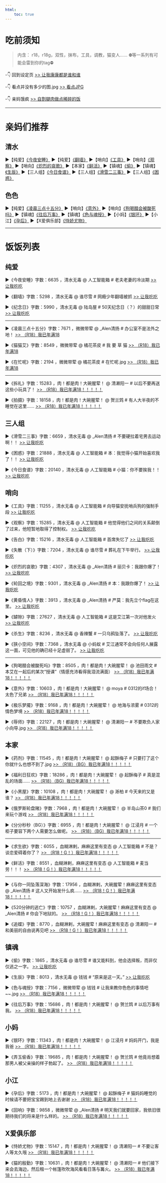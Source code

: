 ```yaml
---
html:
    toc: true
---
```


# 吃前须知
>内含：
r18，r18g，双性，抹布，工具，调教，猫变人……
⛔等一系列有可能会雷到你的tag⛔

-👇 回到设定页
[>> 让我康康都是谁和谁](../index.html)

-👇 看点并没有多少的图.jpg
[>> 看点JPG](../pic-html/pic.html)

-👇 亲妈饿疯
[>> 自割腿肉做点稀碎的饭](qinmaefeng.html)

---
# 亲妈们推荐

## 清水
▶【纯爱】[《今夜安睡》](今夜安睡.html)
▶【纯爱】[《翻墙》](翻墙.html)
▶【哨向】[《工具》](工具.html)
▶【哨向】[《观察》](观察.html)
▶【哨向】[《炽烈的哀歌》](炽烈的哀歌.html)
▶【本家】[《鲜活》](鲜活.html)
▶【镇魂】[《偷》](偷.html)
▶【镇魂】[《生辰》](993-生辰.html)
▶【三人组】[《今日食谱》](今日食谱.html)
▶【三人组】[《滑雪二三事》](滑雪二三事.html)
▶【三人组】[《困惑》](996-困惑.html)

## 色色
▶【纯爱】[《凌晨三点十五分》](凌晨三点十五分.html)
▶【哨向】[《意外》](意外.html)
▶【哨向】[《狗喝醋会被酸死吗》](狗喝醋会被酸死吗.html)
▶【镇魂】[《往后万事》](998-往后万事.html)
▶【镇魂】[《色与魂授》](色与魂授.html)
▶【小妈】[《银环》](银环.html)
▶【小江】[《孕后》](孕后.html)
▶【X爱俱乐部】[《恃娇尤物》](恃娇尤物.html)



---
# 饭饭列表

## 纯爱

▶《今夜安睡》字数：6635 ，清水无毒
@ 人工智能箱
\# 老夫老妻的冷淡期 
[>> 让我吃吃](今夜安睡.html)

▶《翻墙》字数：5298 ，清水无毒
@ 谁尽雪
\# 网瘾少年翻墙被抓
[>> 让我吃吃](翻墙.html)

▶《纪念日》字数：5990 ，清水无毒
@ 陆岛屋
\# 50天纪念日（？）的甜甜日常
[>> 让我吃吃](纪念日.html)

----

▶《凌晨三点十五分》字数：7671 ，微微带荤
@ _Alen清扬
\# 办公室不是法外之地！
[>> （R18）我已年满18](凌晨三点十五分.html)

▶《猫猫艾》字数：8549 ，微微带荤
@ 橘花茶皮 
\# 我 要 草 猫
[>> （R18）我已年满18](猫猫艾.html)

▶《在忙呢》字数：2194 ，微微带荤
@ 橘花茶皮
\# 在忙呢.jpg
[>> （R18）我已年满18](在忙呢.html)

----

▶《拆礼》字数：15283 ，肉！都是肉！大碗腥荤！
@ 清濑阳一 
\# 以后不要再送这些小玩具了！
 [>> （R18）我已年满18！！！！！](拆礼.html)

▶《拍摄》字数：18158 ，肉！都是肉！大碗腥荤！
@ 贺兰鸩 
\# 有人大半夜的不睡觉在这里……
[>> （R18）我已年满18！！！！！](拍摄.html)

## 三人组

▶《滑雪二三事》字数：6659 ，清水无毒
@ _Alen清扬
\# 不要硬拉着宅男去运动啊！！
[>> 让我吃吃](滑雪二三事.html)

▶《困惑》字数：21888 ，清水无毒
@ 人工智能箱
\# 本：我觉得小猫开始喜欢我了！！
[>> 让我吃吃](996-困惑.html)

▶《今日食谱》字数：20140 ，清水无毒
@ 人工智能箱
\# 小猫：你不要挨我！！
[>> 让我吃吃](今日食谱.html)


## 哨向

▶《工具》字数：11255 ，清水无毒
@ 人工智能箱
\#  向导猫安抚哨兵狗的强制手段
[>> 让我吃吃](工具.html)

▶《观察》字数：15285 ，清水无毒
@ 人工智能箱
\#  他觉得他们之间的关系颠倒了过来，他短暂地取得了控制权。
[>> 让我吃吃](观察.html)

▶《告白》字数：15216 ，清水无毒
@ 人工智能箱
\#  首席失忆了
[>> 让我吃吃](告白.html)

▶《失散（下）》字数：7204 ，清水无毒
@ 谁尽雪
\# 葬礼在下午举行。
[>> 让我吃吃](999-失散（下）.html)

▶《炽烈的哀歌》字数：4307 ，清水无毒
@ _Alen清扬
\# 丽贝卡：我跟你爆了！
[>> 让我吃吃](炽烈的哀歌.html)

▶《轮回之境》字数：9301 ，清水无毒
@ _Alen清扬
\# 本：我跟你爆了！
[>> 让我吃吃](轮回之境.html)

▶《黄昏情人》字数：3913 ，清水无毒
@ _Alen清扬
\# 严莫：我先立个flag在这里。
[>> 让我吃吃](黄昏情人.html)

▶《罅隙》字数：27627 ，清水无毒
@ 人工智能箱
\#  这是艾江第一次对他发火
[>> 让我吃吃](罅隙.html)

▶《杀生》字数：8236 ，清水无毒
@ 香辣蟹
\#  一只乌鸦坠落了。
[>> 让我吃吃](杀生.html)


▶《狭小空间》字数：7368 ，清水无毒
@ 小蚂蚁
\#  艾江通常不会向任何人展露这一面，可见他的确已经十足虚弱了。
[>> 让我吃吃](狭小空间.html)

---


▶《狗喝醋会被酸死吗》字数：8505 ，肉！都是肉！大碗腥荤！
@ 池田雨文
\# 本艾在一起后的某次“授课”（情感充沛看得我泪流满面）
[>> （R18）我已年满18！！！！！](狗喝醋会被酸死吗.html)

▶《意外》字数：10603 ，肉！都是肉！大碗腥荤！
@ moya
\# 0312的if场合！太色了兄弟
[>> （R18）我已年满18！！！！！](意外.html)

▶《极乐梦魇》字数：9168 ，肉！都是肉！大碗腥荤！
@ 地海与浓雾
\# 0312的情色梦境
[>> （R18）我已年满18！！！！！](994-极乐梦魇.html)

▶《辱师》字数：22127 ，肉！都是肉！大碗腥荤！
@ 清濑阳一
\# 不要欺负人家小向导.jpg
[>> （R18）我已年满18！！！！！](辱师.html)

## 本家

▶《药剂》字数：11545 ，肉！都是肉！大碗腥荤！
@ 起酥梅子
\# 只要打了这个你就什么也想不到了.jpg
[>> （R18）（BG）我已年满18！！！！！](药剂.html)

▶《福利日狂欢》字数：18286 ，肉！都是肉！大碗腥荤！
@ 起酥梅子
\# 真是混乱的场面……
[>> （R18）（BG）我已年满18！！！！！](福利日狂欢.html)

▶《小黑屋》字数：10108 ，肉！都是肉！大碗腥荤！
@ 淅柏
\# 今天来的又是谁？
[>> （R18）我已年满18！！！！！](小黑屋.html)

▶《俄罗斯轮盘赌》字数：7968 ，肉！都是肉！大碗腥荤！
@ 半岛山茶0
\# 我们来玩个游戏
[>> （R18）我已年满18！！！！！](俄罗斯轮盘赌.html)

▶《分分秒秒（BG）》字数：6955 ，肉！都是肉！大碗腥荤！
@ 江浸月
\# 一个柜子要容下两个人需要怎么做呢。
[>> （R18）（BG）我已年满18！！！！！](分分秒秒.html)

---

▶《求生欲》字数：6055 ，血糊淋剌，麻麻这里有变态
@ 人工智能箱
\# 不是？谈恋爱碍着你了？
[>> （R18！G！）我已年满18！！！！！](求生欲.html)

▶《鲜活》字数：8551 ，血糊淋剌，麻麻这里有变态
@ 人工智能箱
\# 麦当劳！！！
[>> （R18！G！）我已年满18！！！！！](鲜活.html)

---

▶《与你一同坠落深海》字数：17956 ，血糊淋剌，大碗腥荤！麻麻这里有变态
@ _Alen清扬
\# 这人又开始发什么疯……
[>> （R18！G！）我已年满18！！！！！](与你一同坠落深海.html)

▶《520分钟的逃亡》字数：10757 ，血糊淋剌，大碗腥荤！麻麻这里有变态
@ _Alen清扬
\# 你会下地狱的。
[>> （R18！G！）我已年满18！！！！！](520分钟的逃亡.html)

▶《追蝶》字数：8770 ，血糊淋剌，大碗腥荤！麻麻这里有变态
@ 清濑阳一 
\# 和美丽的自由说再见吧
[>> （R18！G！）我已年满18！！！！！](追蝶.html)

## 镇魂
▶《偷》字数：1865 ，清水无毒
@ 谁尽雪
\# 谁又能料到，他会选择叛，而非仅仅逃之一字。
[>> 让我吃吃](偷.html)

▶《生辰》字数：8013 ，清水无毒
@ 钱钱
\# “原来是这一天。”
[>>  让我吃吃](993-生辰.html)

▶《色与魂授》字数：7156 ，微微带荤
@ 钱钱
\# 让我来教你色色的事情吧~~.jpg
[>> （R18）我已年满18！！！！！](色与魂授.html)

▶《往后万事》字数：15686 ，肉！都是肉！大碗腥荤！
@ 贺兰鸩 
\# 以后万事有我。
[>> （R18）我已年满18！！！！！](998-往后万事.html)

## 小妈

▶《银环》字数：11343 ，肉！都是肉！大碗腥荤！
@ 江浸月
\# 妈妈开门，我是我爸
[>> （R18）我已年满18！！！！！](银环.html)

▶《弄玉偷香》字数：19685 ，肉！都是肉！大碗腥荤！
@ 贺兰鸩 
\# 他竟肖想着那男人被父亲操的样子勃起了。
[>> （R18）我已年满18！！！！！](弄玉偷香.html)

## 小江

▶《孕后》字数：5173 ，肉！都是肉！大碗腥荤！
@ 起酥梅子
\# 猫妈妈睡觉的时候请不要把宝宝踢到地上去谢谢
[>> （R18）我已年满18！！！！！](孕后.html)

▶《回响》字数：9858 ，微微带荤
@ _Alen清扬
\# 明天我们就要回家，我依旧很期待我们的将来是什么样的。
[>> （R18）我已年满18！！！！！](997-回响.html)

## X爱俱乐部

▶《恃娇尤物》字数：15147 ，肉！都是肉！大碗腥荤！
@ 清濑阳一
\# 不要让客人等太久哦
[>> （R18）我已年满18！！！！！](恃娇尤物.html)

▶《猫的殷勤》字数：10631 ，肉！都是肉！大碗腥荤！
@ 清濑阳一
\# 他们接下来会去海边，然后租一个帐篷吹吹海风看看日落与篝火。
[>> （R18）我已年满18！！！！！](995-猫的殷勤.html)

